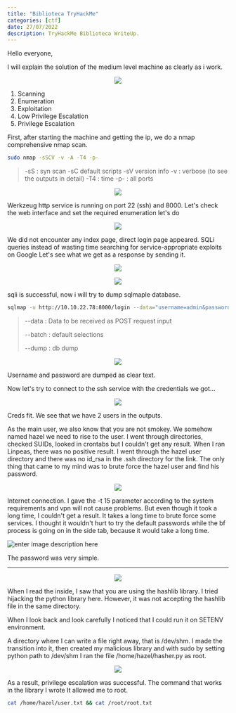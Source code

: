 ```yaml
---
title: "Biblioteca TryHackMe"
categories: [ctf]
date: 27/07/2022
description: TryHackMe Biblioteca WriteUp.
---
```

Hello everyone,

I will explain the solution of the medium level machine as clearly as i work.

<p align="center">
  <img src="https://miro.medium.com/max/620/1*ruqFUGzYnzS0tnhkWbC_zQ.png">
</p>


 1. Scanning
 2.   Enumeration 
 3.  Exploitation 
 4.  Low Privilege Escalation 
 5.   Privilege Escalation

First, after starting the machine and getting the ip, we do a nmap comprehensive nmap scan.
```bash
sudo nmap -sSCV -v -A -T4 -p-
```


> -sS : syn scan
> -sC default scripts
> -sV version info
> -v : verbose (to see the outputs in detail)
> -T4 : time
> -p- : all ports


<p align="center">
  <img src="https://i.hizliresim.com/qalezm4.png">
</p>

Werkzeug http service is running on port 22 (ssh) and 8000.
Let's check the web interface and set the required enumeration
let's do

<p align="center">
  <img src="https://i.hizliresim.com/i293uzf.png">
</p>

We did not encounter any index page, direct login page appeared.
SQLi queries instead of wasting time searching for service-appropriate exploits on Google
Let's see what we get as a response by sending it.

<p align="center">
  <img src="https://i.hizliresim.com/z324dkq.png">
</p>

<p align="center">
  <img src="https://i.hizliresim.com/5f46lbx.png">
</p>

sqli is successful, now i will try to dump sqlmaple database.

```bash
sqlmap -u http://10.10.22.78:8000/login --data="username=admin&password=admin" --batch --dump
```
 

> --data : Data to be received as POST request input
> 
> --batch : default selections
> 
> --dump : db dump


<p align="center">
  <img src="https://i.hizliresim.com/po6s6bz.png">
</p>

Username and password are dumped as clear text.

Now let's try to connect to the ssh service with the credentials we got...


<p align="center">
  <img src="https://i.hizliresim.com/2iyphdd.png">
</p>


Creds fit. We see that we have 2 users in the outputs.

As the main user, we also know that you are not smokey. We somehow named hazel
we need to rise to the user. I went through directories, checked SUIDs, looked in crontabs
but I couldn't get any result. When I ran Linpeas, there was no positive result.
I went through the hazel user directory and there was no id_rsa in the .ssh directory for the link.
The only thing that came to my mind was to brute force the hazel user and find his password.

<p align="center">
  <img src="https://i.hizliresim.com/5b54ie7.png">
</p>

Internet connection. I gave the -t 15 parameter according to the system requirements and vpn will not cause problems.
But even though it took a long time, I couldn't get a result.
It takes a long time to brute force some services.
I thought it wouldn't hurt to try the default passwords while the bf process is going on in the side tab,
because it would take a long time.

![enter image description here](https://i.hizliresim.com/t4vt0wh.png)

The password was very simple.
******************************

<p align="center">
  <img src="https://i.hizliresim.com/ij64q8m.png">
</p>

When I read the inside, I saw that you are using the hashlib library.
I tried hijacking the python library here.
However, it was not accepting the hashlib file in the same directory.

When I look back and look carefully
I noticed that I could run it on SETENV environment.

A directory where I can write a file right away, that is /dev/shm.
I made the transition into it, then created my malicious library and
with sudo by setting python path to /dev/shm
I ran the file /home/hazel/hasher.py as root.




<p align="center">
  <img src="https://i.hizliresim.com/oytxfmt.png">
</p>

As a result, privilege escalation was successful.
The command that works in the library I wrote
It allowed me to root.

```bash
cat /home/hazel/user.txt && cat /root/root.txt
```
